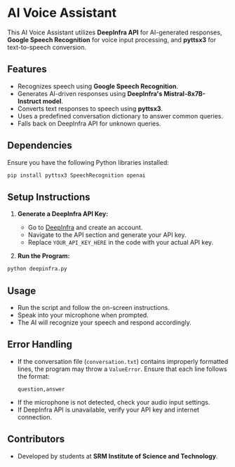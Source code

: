 # AI Voice Assistant

This AI Voice Assistant utilizes **DeepInfra API** for AI-generated responses, **Google Speech Recognition** for voice input processing, and **pyttsx3** for text-to-speech conversion.

## Features
- Recognizes speech using **Google Speech Recognition**.
- Generates AI-driven responses using **DeepInfra's Mistral-8x7B-Instruct model**.
- Converts text responses to speech using **pyttsx3**.
- Uses a predefined conversation dictionary to answer common queries.
- Falls back on DeepInfra API for unknown queries.

## Dependencies
Ensure you have the following Python libraries installed:
```sh
pip install pyttsx3 SpeechRecognition openai
```

## Setup Instructions
1. **Generate a DeepInfra API Key:**
   - Go to [DeepInfra](https://deepinfra.com) and create an account.
   - Navigate to the API section and generate your API key.
   - Replace `YOUR_API_KEY_HERE` in the code with your actual API key.

2. **Run the Program:**
```sh
python deepinfra.py
```

## Usage
- Run the script and follow the on-screen instructions.
- Speak into your microphone when prompted.
- The AI will recognize your speech and respond accordingly.

## Error Handling
- If the conversation file (`conversation.txt`) contains improperly formatted lines, the program may throw a `ValueError`. Ensure that each line follows the format:
  ```
  question,answer
  ```
- If the microphone is not detected, check your audio input settings.
- If DeepInfra API is unavailable, verify your API key and internet connection.


## Contributors
- Developed by students at **SRM Institute of Science and Technology**.


